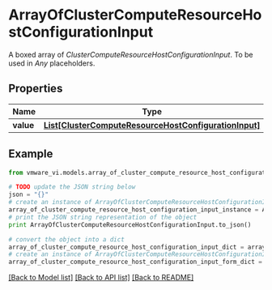 # ArrayOfClusterComputeResourceHostConfigurationInput

A boxed array of *ClusterComputeResourceHostConfigurationInput*. To be used in *Any* placeholders. 

## Properties
Name | Type | Description | Notes
------------ | ------------- | ------------- | -------------
**value** | [**List[ClusterComputeResourceHostConfigurationInput]**](ClusterComputeResourceHostConfigurationInput.md) |  | 

## Example

```python
from vmware_vi.models.array_of_cluster_compute_resource_host_configuration_input import ArrayOfClusterComputeResourceHostConfigurationInput

# TODO update the JSON string below
json = "{}"
# create an instance of ArrayOfClusterComputeResourceHostConfigurationInput from a JSON string
array_of_cluster_compute_resource_host_configuration_input_instance = ArrayOfClusterComputeResourceHostConfigurationInput.from_json(json)
# print the JSON string representation of the object
print ArrayOfClusterComputeResourceHostConfigurationInput.to_json()

# convert the object into a dict
array_of_cluster_compute_resource_host_configuration_input_dict = array_of_cluster_compute_resource_host_configuration_input_instance.to_dict()
# create an instance of ArrayOfClusterComputeResourceHostConfigurationInput from a dict
array_of_cluster_compute_resource_host_configuration_input_form_dict = array_of_cluster_compute_resource_host_configuration_input.from_dict(array_of_cluster_compute_resource_host_configuration_input_dict)
```
[[Back to Model list]](../README.md#documentation-for-models) [[Back to API list]](../README.md#documentation-for-api-endpoints) [[Back to README]](../README.md)


